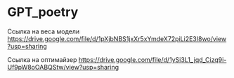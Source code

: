 # GPT_poetry

Ссылка на веса модели https://drive.google.com/file/d/1pXjbNBS1jxXr5xYmdeX72piLi2E3I8wo/view?usp=sharing

Ссылка на оптимайзер https://drive.google.com/file/d/1ySi3L1_jqd_Cizq9i-Uf9pW8oOABQStw/view?usp=sharing
